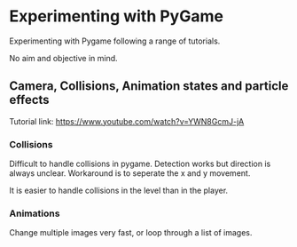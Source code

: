 # Experimenting with PyGame

Experimenting with Pygame following a range of tutorials.

No aim and objective in mind.

## Camera, Collisions, Animation states and particle effects

Tutorial link: https://www.youtube.com/watch?v=YWN8GcmJ-jA

### Collisions

Difficult to handle collisions in pygame. Detection works but direction is always unclear. Workaround is to seperate the x and y movement. 

It is easier to handle collisions in the level than in the player.

### Animations

Change multiple images very fast, or loop through a list of images.